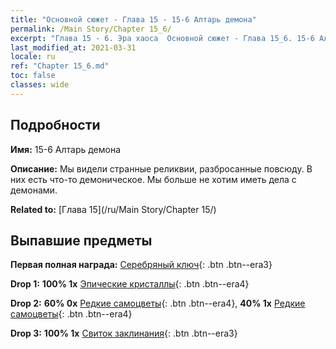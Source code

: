 ```yaml
---
title: "Основной сюжет - Глава 15 - 15-6 Алтарь демона"
permalink: /Main Story/Chapter 15_6/
excerpt: "Глава 15 - 6. Эра хаоса  Основной сюжет - Глава 15_6. 15-6 Алтарь демона"
last_modified_at: 2021-03-31
locale: ru
ref: "Chapter 15_6.md"
toc: false
classes: wide
---
```


## Подробности

 **Имя:** 15-6 Алтарь демона

 **Описание:** Мы видели странные реликвии, разбросанные повсюду. В них есть что-то демоническое. Мы больше не хотим иметь дела с демонами.

 **Related to:** [Глава 15](/ru/Main Story/Chapter 15/)

## Выпавшие предметы

 **Первая полная награда:** [Серебряный ключ](/ru/Items/con_693/){: .btn .btn--era3}

 **Drop 1:** **100% 1x** [Эпические кристаллы](/ru/Items/mat_52/){: .btn .btn--era4}

 **Drop 2:** **60% 0x** [Редкие самоцветы](/ru/Items/mat_44/){: .btn .btn--era4}, **40% 1x** [Редкие самоцветы](/ru/Items/mat_44/){: .btn .btn--era4}

 **Drop 3:** **100% 1x** [Свиток заклинания](/ru/Items/con_694/){: .btn .btn--era3}

